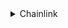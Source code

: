 <details>
<summary>Chainlink</summary>

1. [Testing Chainlink Smart Contracts](https://blog.chain.link/testing-chainlink-smart-contracts/)
1. [Oracle mock test - AAVE example](https://github.com/aave/aave-protocol/tree/1ff8418eb5c73ce233ac44bfb7541d07828b273f/contracts/mocks/oracle)
1. [What are Smart Contracts Blockchain Oracles?](https://portalcripto.com.br/en/o-que-sao-oracles-blockchain-de-contratos-inteligentes/)

- [Testing your Chainlink VRF powered Smart Contract](https://dev.to/abhikbanerjee99/testing-your-chainlink-vrf-powered-smart-contract-m3i)
- [Chainlink API Call [See Description] | Chainlink Engineering Tutorials](https://youtu.be/ay4rXZhAefs)
- [[See Description] Connect any API to your smart contract | Chainlink Engineering Tutorials](https://youtu.be/AtHp7me2Yks)
- [Chainlink keepers](https://youtube.com/playlist?list=PLVP9aGDn-X0RloqS1uYcuaPSW3GIgoCkg)
- [Chainlink data feeds](https://youtube.com/playlist?list=PLVP9aGDn-X0RloqS1uYcuaPSW3GIgoCkg)
- [Testing with hardhat](https://youtu.be/0r7mgJTeoD0)
- [Adapter.js - A Chainlink External Adapter for Fetching Data & Executing Custom JavaScript](https://youtu.be/V_P_IAfr22I)
- [Testing with Brownie](https://youtu.be/uR3VKVQtYhQ)
- [Testing Smart Contracts & Multi-Chains | Chainlink Hackathon Workshop](https://youtu.be/d8SqLaH8pu0)
- [Data feeds architecture](https://docs.chain.link/docs/architecture-overview/)
- [Data feed - Decentralized Data Model](https://docs.chain.link/docs/architecture-decentralized-model/#aggregator)
- [Data feed - Feed Registry](https://docs.chain.link/docs/feed-registry/)
- [Data Feeds API Reference](https://docs.chain.link/docs/price-feeds-api-reference/#latestrounddata)
- [APIs, Smart Contracts, and How to Connect Them](https://blog.chain.link/apis-smart-contracts-and-how-to-connect-them/)
- [Testnet Nodes and Jobs](https://docs.chain.link/docs/any-api-testnet-nodes/)
- [Oracle - Tasks](https://docs.chain.link/docs/tasks/)
- [Oracle - v2 Jobs](https://docs.chain.link/docs/jobs/)
- [Chainlink integration framework with Go](https://smartcontractkit.github.io/chainlink-testing-framework/quickstart/writing-your-first-test.html)
- [The Importance and Evolution of Oracles and On-chain Verifiable Randomness](https://youtu.be/6PBIgbLyJUs)

</details>
